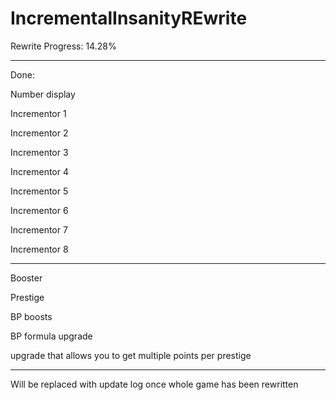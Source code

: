 # IncrementalInsanityREwrite

Rewrite Progress: 14.28%


__________________________________________________________



Done: 

Number display

Incrementor 1

Incrementor 2

Incrementor 3

Incrementor 4

Incrementor 5

Incrementor 6

Incrementor 7

Incrementor 8
___________________________________________________________
Booster

Prestige

BP boosts 

BP formula upgrade

upgrade that allows you to get multiple points per prestige

_______________________________________________________________


Will be replaced with update log once whole game has been rewritten
